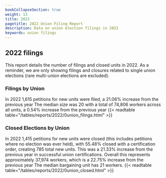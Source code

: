 ```yaml
---
bookCollapseSection: true
weight: 13
title: 2022
pagetitle: 2022 Union Filing Report
description: Data on union election filings in 2022
keywords: union filings
---
```


## 2022 filings

This report details the number of filings and closed units in 2022. As a reminder, we are only showing filings and closures related to single union elections (rare multi-union elections are excluded).

### Filings by Union
In 2022 1,615 petitions for new units were filed, a 21.06% increase from the previous year The median size was 20 with a total of 74,806 workers across all units, a 0.54% increase from the previous year
{{< readtable table="/tables/reports/2022/0union_filings.html" >}}

### Closed Elections by Union
In 2022 1,415 petitions for new units were closed (this includes petitions where no election was ever held), with 55.48% closed with a certification order, creating 785 total new units. This was a 21.33% increase from the previous year in successful union certifications. Overall this represents approximately 37,974 workers, which is a 22.75% increase from the previous year The median bargaining unit has 21 workers.
{{< readtable table="/tables/reports/2022/0union_closed.html" >}}

